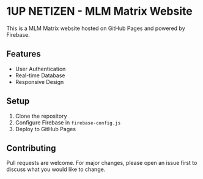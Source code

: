 # 1UP NETIZEN - MLM Matrix Website

This is a MLM Matrix website hosted on GitHub Pages and powered by Firebase.

## Features

- User Authentication
- Real-time Database
- Responsive Design

## Setup

1. Clone the repository
2. Configure Firebase in `firebase-config.js`
3. Deploy to GitHub Pages

## Contributing

Pull requests are welcome. For major changes, please open an issue first to discuss what you would like to change.
